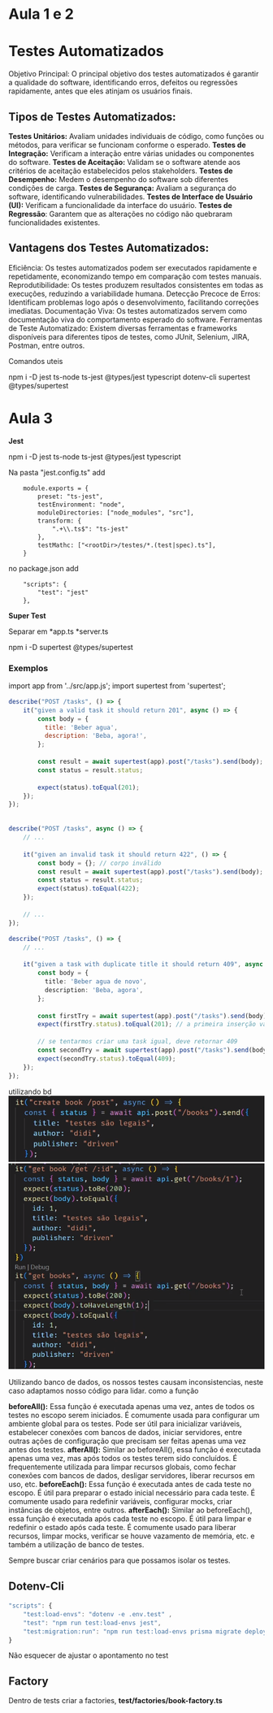 # Aula 1 e 2

# Testes Automatizados

Objetivo Principal: O principal objetivo dos testes automatizados é garantir a qualidade do software, identificando erros, defeitos ou regressões rapidamente, antes que eles atinjam os usuários finais.


## Tipos de Testes Automatizados:

**Testes Unitários:** Avaliam unidades individuais de código, como funções ou métodos, para verificar se funcionam conforme o esperado.
**Testes de Integração:** Verificam a interação entre várias unidades ou componentes do software.
**Testes de Aceitação:** Validam se o software atende aos critérios de aceitação estabelecidos pelos stakeholders.
**Testes de Desempenho:** Medem o desempenho do software sob diferentes condições de carga.
**Testes de Segurança:** Avaliam a segurança do software, identificando vulnerabilidades.
**Testes de Interface de Usuário (UI):** Verificam a funcionalidade da interface do usuário.
**Testes de Regressão**: Garantem que as alterações no código não quebraram funcionalidades existentes.


## Vantagens dos Testes Automatizados:

Eficiência: Os testes automatizados podem ser executados rapidamente e repetidamente, economizando tempo em comparação com testes manuais.
Reprodutibilidade: Os testes produzem resultados consistentes em todas as execuções, reduzindo a variabilidade humana.
Detecção Precoce de Erros: Identificam problemas logo após o desenvolvimento, facilitando correções imediatas.
Documentação Viva: Os testes automatizados servem como documentação viva do comportamento esperado do software.
Ferramentas de Teste Automatizado: Existem diversas ferramentas e frameworks disponíveis para diferentes tipos de testes, como JUnit, Selenium, JIRA, Postman, entre outros.

Comandos uteis

npm i -D jest ts-node ts-jest @types/jest typescript dotenv-cli supertest @types/supertest

# Aula 3

**Jest**


npm i -D jest ts-node ts-jest @types/jest typescript


Na pasta "jest.config.ts" add 

        module.exports = {
            preset: "ts-jest",
            testEnvironment: "node",
            moduleDirectories: ["node_modules", "src"],
            transform: {
                ".+\\.ts$": "ts-jest"
            },
            testMathc: ["<rootDir>/testes/*.(test|spec).ts"],
        }


no package.json add

        "scripts": {
            "test": "jest"
        },


**Super Test**

Separar em 
    *app.ts
    *server.ts

npm i -D supertest @types/supertest




### Exemplos 

import app from '../src/app.js';
import supertest from 'supertest';


```javascript
describe("POST /tasks", () => {
    it("given a valid task it should return 201", async () => {
        const body = {
          title: 'Beber agua',
          description: 'Beba, agora!',
        };

        const result = await supertest(app).post("/tasks").send(body);
        const status = result.status;
        
        expect(status).toEqual(201);
    });
});

```
```javascript

describe("POST /tasks", async () => {
    // ...

    it("given an invalid task it should return 422", () => {
        const body = {}; // corpo inválido
        const result = await supertest(app).post("/tasks").send(body);
        const status = result.status;
        expect(status).toEqual(422);
    });
 
    // ...
});

```


```typescript
describe("POST /tasks", () => {
    // ...

    it("given a task with duplicate title it should return 409", async  () => {
        const body = {
          title: 'Beber agua de novo',
          description: 'Beba, agora',
        };

        const firstTry = await supertest(app).post("/tasks").send(body);
        expect(firstTry.status).toEqual(201); // a primeira inserção vai funcionar

        // se tentarmos criar uma task igual, deve retornar 409
        const secondTry = await supertest(app).post("/tasks").send(body);
        expect(secondTry.status).toEqual(409);
    });
});
```

utilizando bd
![Post](image.png)
![Get/id Get](image-1.png)

Utilizando banco de dados, os nossos testes causam inconsistencias, neste caso adaptamos nosso código para lidar. como a função 

**beforeAll():** Essa função é executada apenas uma vez, antes de todos os testes no escopo serem iniciados.
É comumente usada para configurar um ambiente global para os testes.
Pode ser útil para inicializar variáveis, estabelecer conexões com bancos de dados, iniciar servidores, entre outras ações de configuração que precisam ser feitas apenas uma vez antes dos testes.
**afterAll():** Similar ao beforeAll(), essa função é executada apenas uma vez, mas após todos os testes terem sido concluídos.
É frequentemente utilizada para limpar recursos globais, como fechar conexões com bancos de dados, desligar servidores, liberar recursos em uso, etc.
**beforeEach():** Essa função é executada antes de cada teste no escopo.
É útil para preparar o estado inicial necessário para cada teste.
É comumente usado para redefinir variáveis, configurar mocks, criar instâncias de objetos, entre outros.
**afterEach():** Similar ao beforeEach(), essa função é executada após cada teste no escopo.
É útil para limpar e redefinir o estado após cada teste.
É comumente usado para liberar recursos, limpar mocks, verificar se houve vazamento de memória, etc.
e também a utilização de banco de testes.
  

  Sempre buscar criar cenários para que possamos isolar os testes.


## Dotenv-Cli
```javascript
"scripts": {
    "test:load-envs": "dotenv -e .env.test" , 
    "test": "npm run test:load-envs jest",
    "test:migration:run": "npm run test:load-envs prisma migrate deploy"
}

```

Não esquecer de ajustar o apontamento no test


## Factory

Dentro de tests criar a factories,
**test/factories/book-factory.ts**